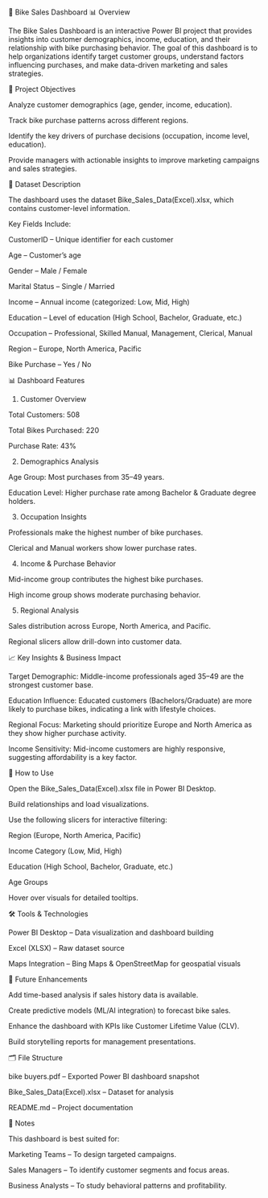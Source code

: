🚴 Bike Sales Dashboard
📊 Overview

The Bike Sales Dashboard is an interactive Power BI project that provides insights into customer demographics, income, education, and their relationship with bike purchasing behavior. The goal of this dashboard is to help organizations identify target customer groups, understand factors influencing purchases, and make data-driven marketing and sales strategies.

🎯 Project Objectives

Analyze customer demographics (age, gender, income, education).

Track bike purchase patterns across different regions.

Identify the key drivers of purchase decisions (occupation, income level, education).

Provide managers with actionable insights to improve marketing campaigns and sales strategies.

📂 Dataset Description

The dashboard uses the dataset Bike_Sales_Data(Excel).xlsx, which contains customer-level information.

Key Fields Include:

CustomerID – Unique identifier for each customer

Age – Customer’s age

Gender – Male / Female

Marital Status – Single / Married

Income – Annual income (categorized: Low, Mid, High)

Education – Level of education (High School, Bachelor, Graduate, etc.)

Occupation – Professional, Skilled Manual, Management, Clerical, Manual

Region – Europe, North America, Pacific

Bike Purchase – Yes / No

📊 Dashboard Features
1. Customer Overview

Total Customers: 508

Total Bikes Purchased: 220

Purchase Rate: 43%

2. Demographics Analysis

Age Group: Most purchases from 35–49 years.

Education Level: Higher purchase rate among Bachelor & Graduate degree holders.

3. Occupation Insights

Professionals make the highest number of bike purchases.

Clerical and Manual workers show lower purchase rates.

4. Income & Purchase Behavior

Mid-income group contributes the highest bike purchases.

High income group shows moderate purchasing behavior.

5. Regional Analysis

Sales distribution across Europe, North America, and Pacific.

Regional slicers allow drill-down into customer data.

📈 Key Insights & Business Impact

Target Demographic: Middle-income professionals aged 35–49 are the strongest customer base.

Education Influence: Educated customers (Bachelors/Graduate) are more likely to purchase bikes, indicating a link with lifestyle choices.

Regional Focus: Marketing should prioritize Europe and North America as they show higher purchase activity.

Income Sensitivity: Mid-income customers are highly responsive, suggesting affordability is a key factor.

🚀 How to Use

Open the Bike_Sales_Data(Excel).xlsx file in Power BI Desktop.

Build relationships and load visualizations.

Use the following slicers for interactive filtering:

Region (Europe, North America, Pacific)

Income Category (Low, Mid, High)

Education (High School, Bachelor, Graduate, etc.)

Age Groups

Hover over visuals for detailed tooltips.

🛠️ Tools & Technologies

Power BI Desktop – Data visualization and dashboard building

Excel (XLSX) – Raw dataset source

Maps Integration – Bing Maps & OpenStreetMap for geospatial visuals

🔮 Future Enhancements

Add time-based analysis if sales history data is available.

Create predictive models (ML/AI integration) to forecast bike sales.

Enhance the dashboard with KPIs like Customer Lifetime Value (CLV).

Build storytelling reports for management presentations.

🗂️ File Structure

bike buyers.pdf – Exported Power BI dashboard snapshot

Bike_Sales_Data(Excel).xlsx – Dataset for analysis

README.md – Project documentation

📝 Notes

This dashboard is best suited for:

Marketing Teams – To design targeted campaigns.

Sales Managers – To identify customer segments and focus areas.

Business Analysts – To study behavioral patterns and profitability.
